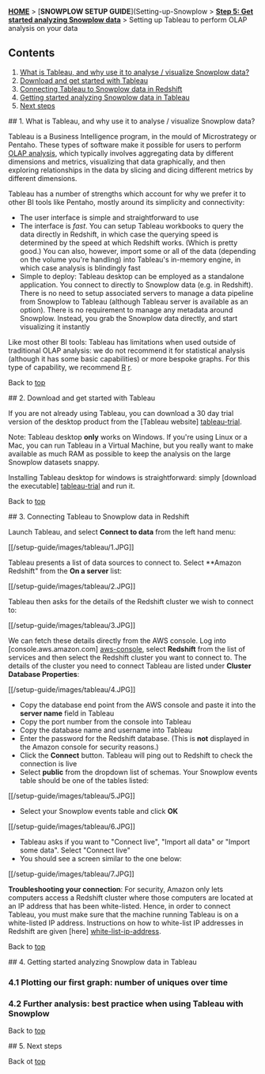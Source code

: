 <a name="top" />

[**HOME**](Home) > [**SNOWPLOW SETUP GUIDE**](Setting-up-Snowplow > [**Step 5: Get started analyzing Snowplow data**](Getting-started-analyzing-Snowplow-data) > Setting up Tableau to perform OLAP analysis on your data

## Contents

1. [What is Tableau, and why use it to analyse / visualize Snowplow data?](#what-and-why)
2. [Download and get started with Tableau](#setup)
3. [Connecting Tableau to Snowplow data in Redshift](#redshift)
4. [Getting started analyzing Snowplow data in Tableau](#1st-analysis)
5. [Next steps](#next-steps)

<a name="what-and-why" />
## 1. What is Tableau, and why use it to analyse / visualize Snowplow data?

Tableau is a Business Intelligence program, in the mould of Microstrategy or Pentaho. These types of software make it possible for users to perform [OLAP analysis][olap], which typically involves aggregating data by different dimensions and metrics, visualizing that data graphically, and then exploring relationships in the data by slicing and dicing different metrics by different dimensions.

Tableau has a number of strengths which account for why we prefer it to other BI tools like Pentaho, mostly around its simplicity and connectivity:

* The user interface is simple and straightforward to use
* The interface is *fast*. You can setup Tableau workbooks to query the data directly in Redshift, in which case the querying speed is determined by the speed at which Redshift works. (Which is pretty good.) You can also, however, import some or all of the data (depending on the volume you're handling) into Tableau's in-memory engine, in which case analysis is blindingly fast
* Simple to deploy: Tableau desktop can be employed as a standalone application. You connect to directly to Snowplow data (e.g. in Redshift). There is no need to setup associated servers to manage a data pipeline from Snowplow to Tableau (although Tableau server is available as an option). There is no requirement to manage any metadata around Snowplow. Instead, you grab the Snowplow data directly, and start visualizing it instantly

Like most other BI tools: Tableau has limitations when used outside of traditional OLAP analysis: we do not recommend it for statistical analysis (although it has some basic capabilities) or more bespoke graphs. For this type of capability, we recommend [R] [r].

Back to [top](#top)


<a name="setup" />
## 2. Download and get started with Tableau

If you are not already using Tableau, you can download a 30 day trial version of the desktop product from the [Tableau website] [tableau-trial].

Note: Tableau desktop **only** works on Windows. If you're using Linux or a Mac, you can run Tableau in a Virtual Machine, but you really want to make available as much RAM as possible to keep the analysis on the large Snowplow datasets snappy.

Installing Tableau desktop for windows is straightforward: simply [download the executable] [tableau-trial] and run it.

Back to [top](#top)

<a name="redshift" />
## 3. Connecting Tableau to Snowplow data in Redshift

Launch Tableau, and select **Connect to data** from the left hand menu:

[[/setup-guide/images/tableau/1.JPG]]

Tableau presents a list of data sources to connect to. Select **Amazon Redshift" from the **On a server** list:

[[/setup-guide/images/tableau/2.JPG]]

Tableau then asks for the details of the Redshift cluster we wish to connect to:

[[/setup-guide/images/tableau/3.JPG]]

We can fetch these details directly from the AWS console. Log into [console.aws.amazon.com] [aws-console], select **Redshift** from the list of services and then select the Redshift cluster you want to connect to. The details of the cluster you need to connect Tableau are listed under **Cluster Database Properties**:

[[/setup-guide/images/tableau/4.JPG]]

* Copy the database end point from the AWS console and paste it into the **server name** field in Tableau
* Copy the port number from the console into Tableau
* Copy the database name and username into Tableau
* Enter the password for the Redshift database. (This is **not** displayed in the Amazon console for security reasons.)
* Click the **Connect** button. Tableau will ping out to Redshift to check the connection is live
* Select **public** from the dropdown list of schemas. Your Snowplow events table should be one of the tables listed:

[[/setup-guide/images/tableau/5.JPG]]

* Select your Snowplow events table and click **OK**

[[/setup-guide/images/tableau/6.JPG]]

* Tableau asks if you want to "Connect live", "Import all data" or "Import some data". Select "Connect live"
* You should see a screen similar to the one below:

[[/setup-guide/images/tableau/7.JPG]]

**Troubleshooting your connection**: For security, Amazon only lets computers access a Redshift cluster where those computers are located at an IP address that has been white-listed. Hence, in order to connect Tableau, you must make sure that the machine running Tableau is on a white-listed IP address. Instructions on how to white-list IP addresses in Redshift are given [here] [white-list-ip-address].

Back to [top](#top)

<a name="1st-analysis" />
## 4. Getting started analyzing Snowplow data in Tableau

### 4.1 Plotting our first graph: number of uniques over time


### 4.2 Further analysis: best practice when using Tableau with Snowplow



Back to [top](#top)

<a name="next-steps" />
## 5. Next steps


Back ot [top](#top)

[olap]: http://snowplowanalytics.com/analytics/tools-and-techniques/converting-snowplow-data-into-a-format-suitable-for-olap.html#what
[r]: Setting-up-R-to-perform-more-sophisticated-analysis-on-your-data
[tableau-trial]: http://www.tableausoftware.com/products/trial
[aws-console]: https://console.aws.amazon.com/console/home
[white-list-ip-address]: setting-up-redshift#wiki-authorise